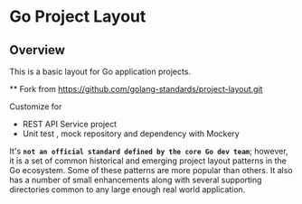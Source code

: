 # Go Project Layout

## Overview

This is a basic layout for Go application projects. 

** Fork from https://github.com/golang-standards/project-layout.git

Customize for 
- REST API Service project
- Unit test , mock repository and dependency with Mockery


It's **`not an official standard defined by the core Go dev team`**; 
however, it is a set of common historical and emerging project layout patterns in the Go ecosystem. Some of these patterns are more popular than others. It also has a number of small enhancements along with several supporting directories common to any large enough real world application.
